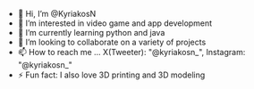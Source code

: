 - 👋 Hi, I’m @KyriakosN
- 👀 I’m interested in video game and app development 
- 🌱 I’m currently learning python and java 
- 💞️ I’m looking to collaborate on a variety of projects 
- 📫 How to reach me ... X(Tweeter): "@kyriakosn_", Instagram: "@kyriakosn_" 
- ⚡ Fun fact: I also love 3D printing and 3D modeling 

<!---
KyriakosN/KyriakosN is a ✨ special ✨ repository because its `README.md` (this file) appears on your GitHub profile.
You can click the Preview link to take a look at your changes.
--->
